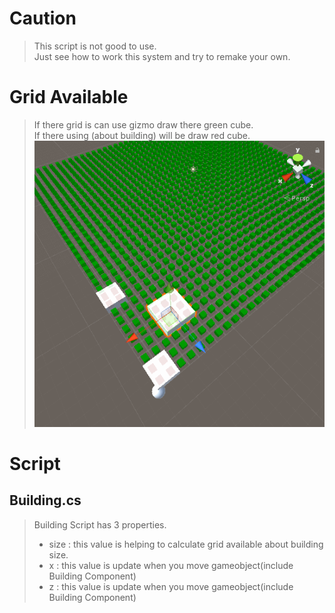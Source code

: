 # Caution
>This script is not good to use.<br>
>Just see how to work this system and try to remake your own.

# Grid Available
>If there grid is can use gizmo draw there green cube.<br>
>If there using (about building) will be draw red cube.<br>
![image](./image.gif)

# Script
## Building.cs
>Building Script has 3 properties.
>- size : this value is helping to calculate grid available about building size.
>- x : this value is update when you move gameobject(include Building Component)
>- z : this value is update when you move gameobject(include Building Component)
